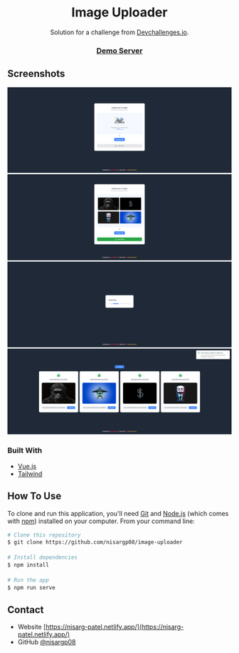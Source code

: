 <!-- Please update value in the {}  -->

<h1 align="center">Image Uploader</h1>

<div align="center">
   Solution for a challenge from  <a href="http://devchallenges.io" target="_blank">Devchallenges.io</a>.
</div>

<div align="center">
  <h3>
    <a href="https://np-image-uploader.netlify.app/">
      Demo
    </a>
     <a href="https://github.com/nisargp08/image-uploader-server">
        Server
     </a>
  </h3>
</div>


<!-- OVERVIEW -->

## Screenshots

![screenshot](screenshots/image1.png)
![screenshot](screenshots/image2.png)
![screenshot](screenshots/image3.png)
![screenshot](screenshots/image4.png)

### Built With

<!-- This section should list any major frameworks that you built your project using. Here are a few examples.-->
- [Vue.js](https://vuejs.org/)
- [Tailwind](https://tailwindcss.com/)


## How To Use

<!-- Example: -->

To clone and run this application, you'll need [Git](https://git-scm.com) and [Node.js](https://nodejs.org/en/download/) (which comes with [npm](http://npmjs.com)) installed on your computer. From your command line:

```bash
# Clone this repository
$ git clone https://github.com/nisargp08/image-uploader

# Install dependencies
$ npm install

# Run the app
$ npm run serve
```

## Contact

- Website [https://nisarg-patel.netlify.app/](https://nisarg-patel.netlify.app/)
- GitHub [@nisargp08](https://github.com/nisargp08)
